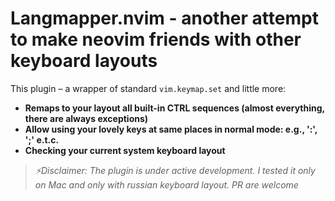 # Langmapper.nvim - another attempt to make neovim friends with other keyboard layouts

This plugin – a wrapper of standard `vim.keymap.set` and little more:

- **Remaps to your layout all built-in CTRL sequences (almost everything, there are always exceptions)**
- **Allow using your lovely keys at same places in normal mode: e.g., ':', ';' e.t.c.**
- **Checking your current system keyboard layout**

> *⚡Disclaimer: The plugin is under active development. I tested it only on Mac and only with russian keyboard layout. PR are welcome*
